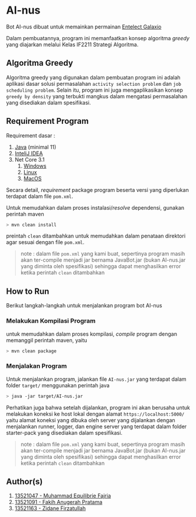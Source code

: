 # AI-nus
Bot AI-nus dibuat untuk memainkan permainan [Entelect Galaxio](https://github.com/EntelectChallenge/2021-Galaxio/)

Dalam pembuatannya, program ini memanfaatkan konsep algoritma *greedy* yang diajarkan melalui Kelas IF2211 Strategi Algoritma.

## Algoritma Greedy
Algoritma greedy yang digunakan dalam pembuatan program ini adalah aplikasi dasar solusi permasalahan `activity selection problem` dan `job scheduling problem`. Selain itu, program ini juga mengaplikasikan konsep `greedy by density` yang terbukti mangkus dalam mengatasi permasalahan yang disediakan dalam spesifikasi.

## Requirement Program 
Requirement dasar :
1. [Java](https://www.oracle.com/java/technologies/downloads/#java8) (minimal 11)
2. [InteliJ IDEA](https://www.jetbrains.com/idea/)
3. Net Core 3.1
   1. [Windows](https://dotnet.microsoft.com/download/dotnet/thank-you/sdk-3.1.407-windows-x64-installer)
   2. [Linux](https://docs.microsoft.com/en-us/dotnet/core/install/linux)
   3. [MacOS](https://dotnet.microsoft.com/download/dotnet/thank-you/sdk-3.1.407-macos-x64-installer)

Secara detail, *requirement* package program beserta versi yang diperlukan terdapat dalam file `pom.xml`.

Untuk memudahkan dalam proses instalasi/*resolve* dependensi, gunakan perintah maven
```bash
> mvn clean install
```
preintah `clean` ditambahkan untuk memudahkan dalam penataan direktori agar sesuai dengan file `pom.xml`.

>note : dalam file `pom.xml` yang kami buat, sepertinya program masih akan ter-compile menjadi jar bernama JavaBot.jar (bukan AI-nus.jar yang diminta oleh spesifikasi) sehingga dapat menghasilkan error ketika perintah `clean` ditambahkan


## How to Run
Berikut langkah-langkah untuk menjalankan program bot AI-nus

### Melakukan Kompilasi Program
untuk memudahkan dalam proses kompilasi, *compile* program dengan memanggil perintah maven, yaitu 
```bash
> mvn clean package
```

### Menjalakan Program
Untuk menjalankan program, jalankan file `AI-nus.jar` yang terdapat dalam folder `target/` menggunakan perintah java
```bash
> java -jar target/AI-nus.jar
```

Perhatikan juga bahwa setelah dijalankan, program ini akan berusaha untuk melakukan koneksi ke host lokal dengan alamat `https://localhost:5000/` yaitu alamat koneksi yang dibuka oleh server yang dijalankan dengan menjalankan runner, logger, dan engine server yang terdapat dalam folder starter-pack yang disediakan dalam spesifikasi.


>note : dalam file `pom.xml` yang kami buat, sepertinya program masih akan ter-compile menjadi jar bernama JavaBot.jar (bukan AI-nus.jar yang diminta oleh spesifikasi) sehingga dapat menghasilkan error ketika perintah `clean` ditambahkan

## Author(s)
1. [13521047 - Muhammad Equilibrie Fajria](https://github.com/MuhLibri)
2. [13521091 - Fakih Anugerah Pratama](https://github.com/fakihap)
3. [13521163 - Zidane Firzatullah](https://github.com/zidane-itb)
